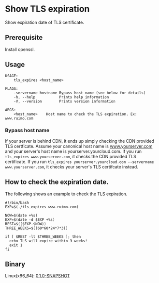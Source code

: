 # Show TLS expiration

Show expiration date of TLS certificate.

## Prerequisite

Install openssl.

## Usage

    USAGE:
        tls_expires <host_name>
    
    FLAGS:
        -servername hostname Bypass host name (see below for details)
        -h, --help           Prints help information
        -V, --version        Prints version information
    
    ARGS:
        <host_name>    Host name to check the TLS expiration. Ex: www.ruimo.com

### Bypass host name

If your server is behind CDN, it ends up simply checking the CDN provided TLS certficate. Assume your canonical host name is www.yourserver.com and your server's host name is yourserver.yourcloud.com. If you run `tls_expires www.yourserver.com`, it checks the CDN provided TLS certificate. If you run `tls_expires yourserver.yourcloud.com --servername www.yourserver.com`, it checks your server's TLS certifcate instead.

## How to check the expiration date.

The following shows an example to check the TLS expiration.

    #!/bin/bash
    EXP=$(./tls_expires www.ruimo.com)
    
    NOW=$(date +%s)
    EXP=$(date -d $EXP +%s)
    REST=$(($EXP-$NOW))
    THREE_WEEKS=$((60*60*24*7*3))
    
    if [ $REST -lt $THREE_WEEKS ]; then
      echo TLS will expire within 3 weeks!
      exit 1
    fi

## Binary

Linux(x86_64):
[0.1.0-SNAPSHOT](http://static.ruimo.com/release/tls_expires/0.1.0-SNAPSHOT/tls_expires)


